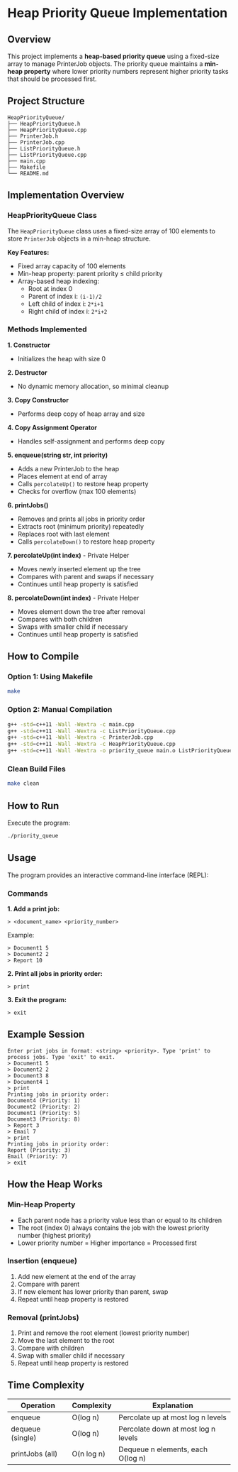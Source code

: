 # Heap Priority Queue Implementation

## Overview
This project implements a **heap-based priority queue** using a fixed-size array to manage PrinterJob objects. The priority queue maintains a **min-heap property** where lower priority numbers represent higher priority tasks that should be processed first.

## Project Structure
```
HeapPriorityQueue/
├── HeapPriorityQueue.h
├── HeapPriorityQueue.cpp
├── PrinterJob.h
├── PrinterJob.cpp
├── ListPriorityQueue.h
├── ListPriorityQueue.cpp
├── main.cpp
├── Makefile
└── README.md
```

## Implementation Overview

### HeapPriorityQueue Class
The `HeapPriorityQueue` class uses a fixed-size array of 100 elements to store `PrinterJob` objects in a min-heap structure.

**Key Features:**
- Fixed array capacity of 100 elements
- Min-heap property: parent priority ≤ child priority
- Array-based heap indexing:
  - Root at index 0
  - Parent of index i: `(i-1)/2`
  - Left child of index i: `2*i+1`
  - Right child of index i: `2*i+2`

### Methods Implemented

**1. Constructor**
- Initializes the heap with size 0

**2. Destructor**
- No dynamic memory allocation, so minimal cleanup

**3. Copy Constructor**
- Performs deep copy of heap array and size

**4. Copy Assignment Operator**
- Handles self-assignment and performs deep copy

**5. enqueue(string str, int priority)**
- Adds a new PrinterJob to the heap
- Places element at end of array
- Calls `percolateUp()` to restore heap property
- Checks for overflow (max 100 elements)

**6. printJobs()**
- Removes and prints all jobs in priority order
- Extracts root (minimum priority) repeatedly
- Replaces root with last element
- Calls `percolateDown()` to restore heap property

**7. percolateUp(int index)** - Private Helper
- Moves newly inserted element up the tree
- Compares with parent and swaps if necessary
- Continues until heap property is satisfied

**8. percolateDown(int index)** - Private Helper
- Moves element down the tree after removal
- Compares with both children
- Swaps with smaller child if necessary
- Continues until heap property is satisfied

## How to Compile

### Option 1: Using Makefile
```bash
make
```

### Option 2: Manual Compilation
```bash
g++ -std=c++11 -Wall -Wextra -c main.cpp
g++ -std=c++11 -Wall -Wextra -c ListPriorityQueue.cpp
g++ -std=c++11 -Wall -Wextra -c PrinterJob.cpp
g++ -std=c++11 -Wall -Wextra -c HeapPriorityQueue.cpp
g++ -std=c++11 -Wall -Wextra -o priority_queue main.o ListPriorityQueue.o PrinterJob.o HeapPriorityQueue.o
```

### Clean Build Files
```bash
make clean
```

## How to Run

Execute the program:
```bash
./priority_queue
```

## Usage

The program provides an interactive command-line interface (REPL):

### Commands

**1. Add a print job:**
```
> <document_name> <priority_number>
```
Example:
```
> Document1 5
> Document2 2
> Report 10
```

**2. Print all jobs in priority order:**
```
> print
```

**3. Exit the program:**
```
> exit
```

## Example Session

```
Enter print jobs in format: <string> <priority>. Type 'print' to process jobs. Type 'exit' to exit.
> Document1 5
> Document2 2
> Document3 8
> Document4 1
> print
Printing jobs in priority order:
Document4 (Priority: 1)
Document2 (Priority: 2)
Document1 (Priority: 5)
Document3 (Priority: 8)
> Report 3
> Email 7
> print
Printing jobs in priority order:
Report (Priority: 3)
Email (Priority: 7)
> exit
```

## How the Heap Works

### Min-Heap Property
- Each parent node has a priority value less than or equal to its children
- The root (index 0) always contains the job with the lowest priority number (highest priority)
- Lower priority number = Higher importance = Processed first

### Insertion (enqueue)
1. Add new element at the end of the array
2. Compare with parent
3. If new element has lower priority than parent, swap
4. Repeat until heap property is restored

### Removal (printJobs)
1. Print and remove the root element (lowest priority number)
2. Move the last element to the root
3. Compare with children
4. Swap with smaller child if necessary
5. Repeat until heap property is restored

## Time Complexity

| Operation | Complexity | Explanation |
|-----------|------------|-------------|
| enqueue | O(log n) | Percolate up at most log n levels |
| dequeue (single) | O(log n) | Percolate down at most log n levels |
| printJobs (all) | O(n log n) | Dequeue n elements, each O(log n) |
